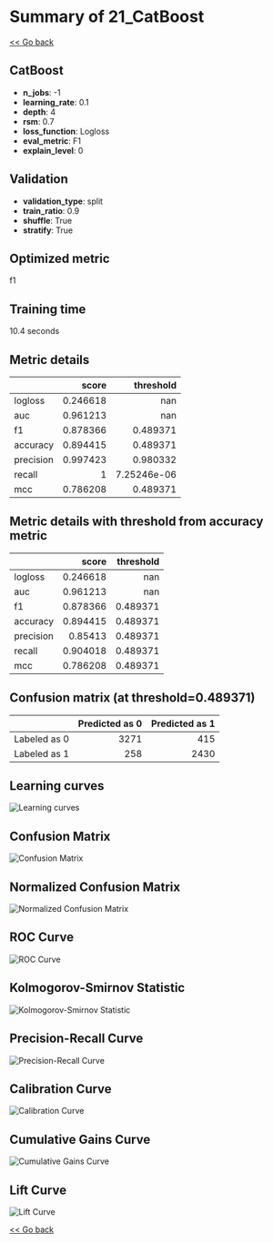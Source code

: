 # Summary of 21_CatBoost

[<< Go back](../README.md)


## CatBoost
- **n_jobs**: -1
- **learning_rate**: 0.1
- **depth**: 4
- **rsm**: 0.7
- **loss_function**: Logloss
- **eval_metric**: F1
- **explain_level**: 0

## Validation
 - **validation_type**: split
 - **train_ratio**: 0.9
 - **shuffle**: True
 - **stratify**: True

## Optimized metric
f1

## Training time

10.4 seconds

## Metric details
|           |    score |     threshold |
|:----------|---------:|--------------:|
| logloss   | 0.246618 | nan           |
| auc       | 0.961213 | nan           |
| f1        | 0.878366 |   0.489371    |
| accuracy  | 0.894415 |   0.489371    |
| precision | 0.997423 |   0.980332    |
| recall    | 1        |   7.25246e-06 |
| mcc       | 0.786208 |   0.489371    |


## Metric details with threshold from accuracy metric
|           |    score |   threshold |
|:----------|---------:|------------:|
| logloss   | 0.246618 |  nan        |
| auc       | 0.961213 |  nan        |
| f1        | 0.878366 |    0.489371 |
| accuracy  | 0.894415 |    0.489371 |
| precision | 0.85413  |    0.489371 |
| recall    | 0.904018 |    0.489371 |
| mcc       | 0.786208 |    0.489371 |


## Confusion matrix (at threshold=0.489371)
|              |   Predicted as 0 |   Predicted as 1 |
|:-------------|-----------------:|-----------------:|
| Labeled as 0 |             3271 |              415 |
| Labeled as 1 |              258 |             2430 |

## Learning curves
![Learning curves](learning_curves.png)
## Confusion Matrix

![Confusion Matrix](confusion_matrix.png)


## Normalized Confusion Matrix

![Normalized Confusion Matrix](confusion_matrix_normalized.png)


## ROC Curve

![ROC Curve](roc_curve.png)


## Kolmogorov-Smirnov Statistic

![Kolmogorov-Smirnov Statistic](ks_statistic.png)


## Precision-Recall Curve

![Precision-Recall Curve](precision_recall_curve.png)


## Calibration Curve

![Calibration Curve](calibration_curve_curve.png)


## Cumulative Gains Curve

![Cumulative Gains Curve](cumulative_gains_curve.png)


## Lift Curve

![Lift Curve](lift_curve.png)



[<< Go back](../README.md)
